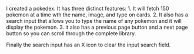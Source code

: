  I created a pokedex. It has three distinct features: 1. It will fetch 150 pokemon at a time wth the name, image, and type on cards. 2. It also has a search input that allows you to type the name of any pokemon and it will display the pokemon. 3. it also has a previous page button and a next page button so you can scroll through the complete library.

 Finally the search input has an X icon to clear the input search field.